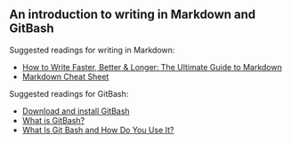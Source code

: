 ## An introduction to writing in Markdown and GitBash

Suggested readings for writing in Markdown:

- [How to Write Faster, Better & Longer: The Ultimate Guide to Markdown](https://ghost.org/changelog/markdown/)
- [Markdown Cheat Sheet](https://www.markdownguide.org/cheat-sheet/)

Suggested readings for GitBash:

- [Download and install GitBash](https://gitforwindows.org/)
- [What is GitBash?](https://www.atlassian.com/git/tutorials/git-bash)
- [What Is Git Bash and How Do You Use It?](https://www.makeuseof.com/git-bash-what-how-use/)
